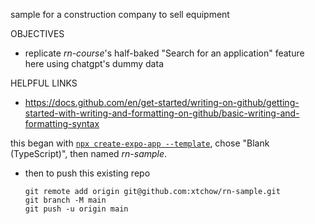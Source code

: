 sample for a construction company to sell equipment

OBJECTIVES
  - replicate *rn-course*'s half-baked "Search for an application" feature here using chatgpt's dummy data

HELPFUL LINKS
  - https://docs.github.com/en/get-started/writing-on-github/getting-started-with-writing-and-formatting-on-github/basic-writing-and-formatting-syntax


this began with [`npx create-expo-app --template`](https://reactnative.dev/docs/typescript#getting-started-with-typescript), chose "Blank (TypeScript)", then named *rn-sample*.
  - then to push this existing repo
    ```
    git remote add origin git@github.com:xtchow/rn-sample.git
    git branch -M main
    git push -u origin main
    ```

